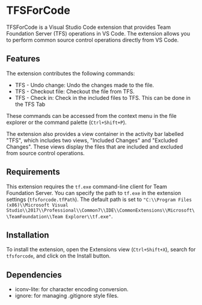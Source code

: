 # TFSForCode

TFSForCode is a Visual Studio Code extension that provides Team Foundation Server (TFS) operations in VS Code. The extension allows you to perform common source control operations directly from VS Code.

## Features

The extension contributes the following commands:

- TFS - Undo change: Undo the changes made to the file.
- TFS - Checkout file: Checkout the file from TFS.
- TFS - Check in: Check in the included files to TFS. This can be done in the TFS Tab

These commands can be accessed from the context menu in the file explorer or the command palette (`Ctrl+Shift+P`).

The extension also provides a view container in the activity bar labelled "TFS", which includes two views, "Included Changes" and "Excluded Changes". These views display the files that are included and excluded from source control operations.

## Requirements

This extension requires the `tf.exe` command-line client for Team Foundation Server. You can specify the path to `tf.exe` in the extension settings (`tfsforcode.tfPath`). The default path is set to `"C:\\Program Files (x86)\\Microsoft Visual Studio\\2017\\Professional\\Common7\\IDE\\CommonExtensions\\Microsoft\\TeamFoundation\\Team Explorer\\tf.exe"`.

## Installation

To install the extension, open the Extensions view (`Ctrl+Shift+X`), search for `tfsforcode`, and click on the Install button.

## Dependencies

- iconv-lite: for character encoding conversion.
- ignore: for managing .gitignore style files.